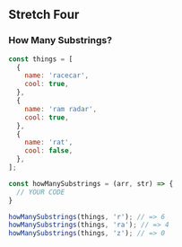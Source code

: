 ## Stretch Four
### How Many Substrings?

```javascript
const things = [
  {
    name: 'racecar',
    cool: true,
  },
  {
    name: 'ram radar',
    cool: true,
  },
  {
    name: 'rat',
    cool: false,
  },
];

const howManySubstrings = (arr, str) => {
  // YOUR CODE
}

howManySubstrings(things, 'r'); // => 6
howManySubstrings(things, 'ra'); // => 4
howManySubstrings(things, 'z'); // => 0
```
